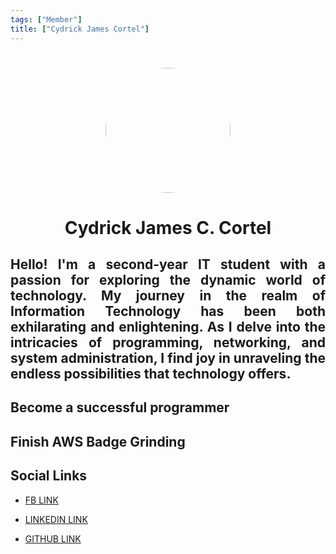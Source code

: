 ```yaml
---
tags: ["Member"]
title: ["Cydrick James Cortel"]
---
```


<TagLinks/>

<div align="center">
  <img src="../../images/cydrick.jpg" width="200" height="200" style="border-radius: 50%; margin-top: 25px;" />
</div>

<div align="center">
  <h1>Cydrick James C. Cortel</h1>
</div>

<div style="text-align: justify;">
  <h2>Hello! I'm a second-year IT student with a passion for exploring the dynamic world of technology. My journey in the realm of Information Technology has been both exhilarating and enlightening. As I delve into the intricacies of programming, networking, and system administration, I find joy in unraveling the endless possibilities that technology offers.</h2>
  <p></p>

  <h2>Become a successful programmer</h2>
  <p></p>
  
  <h2>Finish AWS Badge Grinding</h2>
  <p></p>

  <h2>Social Links</h2>
  <ul>
    <li>
      <p>
        <a href="https://www.facebook.com/cortel15">FB LINK</a>
      </p>
    </li>
    <li>
      <p>
        <a href="https://www.linkedin.com/in/cydrick-cortel-2102b9252/">LINKEDIN LINK</a>
      </p>
    </li>
    <li>
      <p>
        <a href="https://github.com/PotatoSai">GITHUB LINK</a>
      </p>
    </li>
  </ul>
</div>